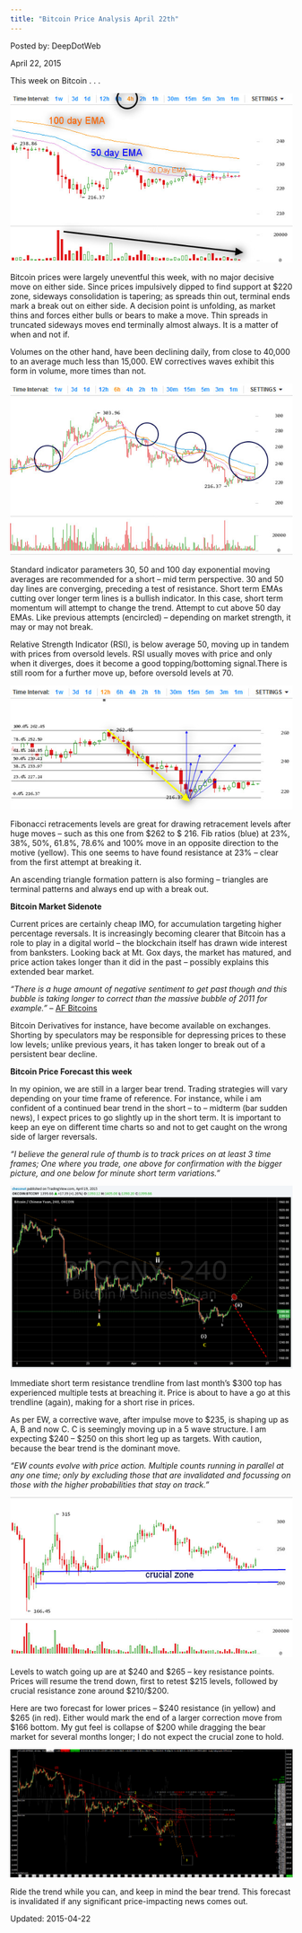 ```yaml
---
title: "Bitcoin Price Analysis April 22th"
---
```


Posted by: DeepDotWeb 

<span>April 22, 2015</span>



<p>This week on Bitcoin . . .</p>

<img src="/imgs/2015/04/image0011.jpg">

<p>Bitcoin prices were largely uneventful this week, with no major decisive move on either side. Since prices impulsively dipped to find support at $220 zone, sideways consolidation is tapering; as spreads thin out, terminal ends mark a break out on either side. A decision point is unfolding, as market thins and forces either bulls or bears to make a move. Thin spreads in truncated sideways moves end terminally almost always. It is a matter of when and not if.</p>
<p>Volumes on the other hand, have been declining daily, from close to 40,000 to an average much less than 15,000. EW correctives waves exhibit this form in volume, more times than not.</p>

<img src="/imgs/2015/04/image0021.jpg">

<p>Standard indicator parameters 30, 50 and 100 day exponential moving averages are recommended for a short &#8211; mid term perspective. 30 and 50 day lines are converging, preceding a test of resistance. Short term EMAs cutting over longer term lines is a bullish indicator. In this case, short term momentum will attempt to change the trend. Attempt to cut above 50 day EMAs. Like previous attempts (encircled) &#8211; depending on market strength, it may or may not break.</p>
<p>Relative Strength Indicator (RSI), is below average 50, moving up in tandem with prices from oversold levels. RSI usually moves with price and only when it diverges, does it become a good topping/bottoming signal.There is still room for a further move up, before oversold levels at 70.</p>

<img src="/imgs/2015/04/image0031.jpg">

<p>Fibonacci retracements levels are great for drawing retracement levels after huge moves &#8211; such as this one from $262 to $ 216. Fib ratios (blue) at 23%, 38%, 50%, 61.8%, 78.6% and 100% move in an opposite direction to the motive (yellow). This one seems to have found resistance at 23% &#8211; clear from the first attempt at breaking it.</p>
<p>An ascending triangle formation pattern is also forming &#8211; triangles are terminal patterns and always end up with a break out.</p>
<p><strong>Bitcoin Market Sidenote</strong></p>
<p>Current prices are certainly cheap IMO, for accumulation targeting higher percentage reversals. It is increasingly becoming clearer that Bitcoin has a role to play in a digital world &#8211; the blockchain itself has drawn wide interest from banksters. Looking back at Mt. Gox days, the market has matured, and price action takes longer than it did in the past &#8211; possibly explains this extended bear market.</p>
<p><em>“There is a huge amount of negative sentiment to get past though and this bubble is taking longer to correct than the massive bubble of 2011 for example.”</em> &#8211; <a href="https://afbitcoins.wordpress.com/">AF Bitcoins</a></p>
<p>Bitcoin Derivatives for instance, have become available on exchanges. Shorting by speculators may be responsible for depressing prices to these low levels; unlike previous years, it has taken longer to break out of a persistent bear decline.</p>
<p><strong>Bitcoin Price Forecast this week</strong></p>
<p>In my opinion, we are still in a larger bear trend. Trading strategies will vary depending on your time frame of reference. For instance, while i am confident of a continued bear trend in the short &#8211; to &#8211; midterm (bar sudden news), I expect prices to go slightly up in the short term. It is important to keep an eye on different time charts so and not to get caught on the wrong side of larger reversals.</p>
<p><em>“I believe the general rule of thumb is to track prices on at least 3 time frames; One where you trade, one above for confirmation with the bigger picture, and one below for minute short term variations.” </em></p>

<img src="/imgs/2015/04/image004.png">

<p>Immediate short term resistance trendline from last month’s $300 top has experienced multiple tests at breaching it. Price is about to have a go at this trendline (again), making for a short rise in prices.</p>
<p>As per EW, a corrective wave, after impulse move to $235, is shaping up as A, B and now C. C is seemingly moving up in a 5 wave structure. I am expecting $240 &#8211; $250 on this short leg up as targets. With caution, because the bear trend is the dominant move.</p>
<p><em>“EW counts evolve with price action. Multiple counts running in parallel at any one time; only by excluding those that are invalidated and focussing on those with the higher probabilities that stay on track.”</em></p>

<img src="/imgs/2015/04/image006.jpg">

<p>Levels to watch going up are at $240 and $265 &#8211; key resistance points. Prices will resume the trend down, first to retest $215 levels, followed by crucial resistance zone around $210/$200.</p>
<p>Here are two forecast for lower prices &#8211; $240 resistance (in yellow) and $265 (in red). Either would mark the end of a larger correction move from $166 bottom. My gut feel is collapse of $200 while dragging the bear market for several months longer; I do not expect the crucial zone to hold.</p>

<img src="/imgs/2015/04/image007.png">

<p>Ride the trend while you can, and keep in mind the bear trend. This forecast is invalidated if any significant price-impacting news comes out.</p>

Updated: 2015-04-22

